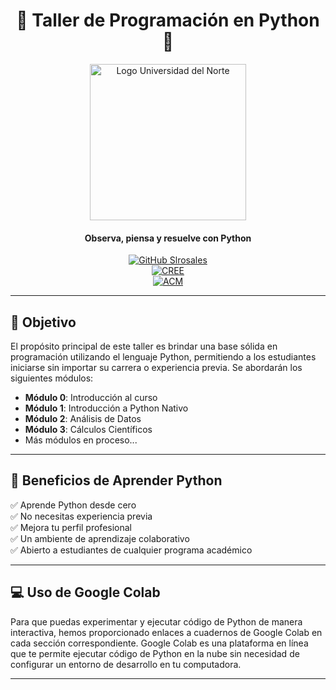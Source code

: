 <div align="center">
  <h1>
    🐍 Taller de Programación en Python 🐍
  </h1>

  <img src="https://upload.wikimedia.org/wikipedia/commons/thumb/f/ff/Logo_uninorte_colombia.jpg/800px-Logo_uninorte_colombia.jpg" alt="Logo Universidad del Norte" width="250"/>

  <h4>Observa, piensa y resuelve con Python</h4>
  
  [![GitHub Slrosales](https://img.shields.io/badge/by-Slrosales-purple)](https://github.com/Slrosales)  
  [![CREE](https://img.shields.io/badge/Ofrecido%20por%20el-CREE-red?style=for-the-badge)](https://www.uninorte.edu.co/web/centro-de-recursos-para-el-exito-estudiantil-cree)  
  [![ACM](https://img.shields.io/badge/Grupo%20Estudiantil-ACM-blue?style=for-the-badge)](https://www.uninorte.edu.co/web/bienestar-universitario-2/acm)  
</div>


---

## 🎯 Objetivo

El propósito principal de este taller es brindar una base sólida en programación utilizando el lenguaje Python, permitiendo a los estudiantes iniciarse sin importar su carrera o experiencia previa. Se abordarán los siguientes módulos:

- **Módulo 0**: Introducción al curso
- **Módulo 1**: Introducción a Python Nativo
- **Módulo 2**: Análisis de Datos
- **Módulo 3**: Cálculos Científicos
- Más módulos en proceso...

---

## 🚀 Beneficios de Aprender Python

✅ Aprende Python desde cero  
✅ No necesitas experiencia previa  
✅ Mejora tu perfil profesional  
✅ Un ambiente de aprendizaje colaborativo  
✅ Abierto a estudiantes de cualquier programa académico  

---

## 💻 Uso de Google Colab

Para que puedas experimentar y ejecutar código de Python de manera interactiva, hemos proporcionado enlaces a cuadernos de Google Colab en cada sección correspondiente. Google Colab es una plataforma en línea que te permite ejecutar código de Python en la nube sin necesidad de configurar un entorno de desarrollo en tu computadora.

---
